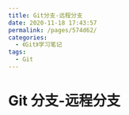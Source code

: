 ```yaml
---
title: Git分支-远程分支
date: 2020-11-18 17:43:57
permalink: /pages/574d62/
categories:
  - 《Git》学习笔记
tags:
  - Git
---
```


# Git 分支-远程分支
